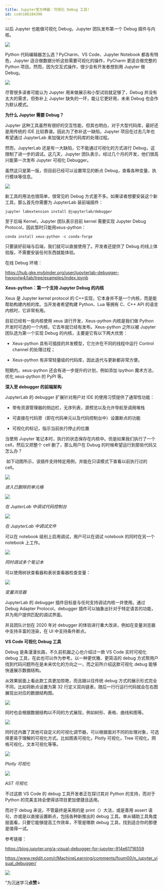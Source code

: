 ```yaml
---
title: Jupyter官方神器：可视化 Debug 工具!
id: csdn106184396
---
```


以后 Jupyter 也能做可视化 Debug，Jupyter 团队发布第一个 Debug 插件与内核。

![](../img/692d0f5d6147a2e5a93d5a5e0e8922df.png)

Python 代码编辑器怎么选？PyCharm、VS Code、Jupyter Notebook 都各有特色，Jupyter 适合做数据分析这些需要可视化的操作，PyCharm 更适合做完整的 Python 项目。然而，因为交互式操作，很少会有开发者想到用 Jupyter 做 Debug。

![](../img/193de8a933aa4b3383bd288029d16fd6.png)

尽管很多读者可能认为 Jupyter 用来做展示和小型试验就足够了，Debug 并没有太大的需求，但弥补上 Jupyter 缺失的一环，能让它更好用，未来 Debug 也会作为默认模式。

**为什么 Jupyter 需要 Debug？**

Jupyter 这种工具虽然有很好的交互性能，但其也明白，对于大型代码库，最好还是用传统的 IDE 比较靠谱。因此为了弥补这一缺陷，Jupyter 项目在过去几年也希望通过 JupyterLab 来加强对大型代码库的处理过程。

然而，JupyterLab 还是有一大缺陷，它不能通过可视化的方式进行 Debug，这限制了进一步的调试。这几天，Jupyter 团队表示，经过几个月的开发，他们很高兴能第一次发布 Jupyter 可视化 Debugger。

虽然这只是第一版，但目前已经可以设置常见的断点 Debug，查看各种变量、执行模块等信息。

![](../img/4c3b990a899fe35507ae6bbfb136d03c.png)

新工具的用法也很简单，很常见的 Debug 方式差不多。如果读者想要安装这个新工具，那么首先你需要为 JupyterLab 装前端插件：

```
jupyter labextension install @jupyterlab/debugger 
```

至于后端 Kernel，Jupyter 团队表示目前 kernel 需要实现 Jupyter Debug Protocol，因此暂时只能用xeus-python：

```
conda install xeus-python -c conda-forge 
```

只要装好前端与后端，我们就可以直接使用了。开发者还提供了 Debug 的线上体验版，不需要安装任何东西就能体验。

在线 Debug 环境：

https://hub.gke.mybinder.org/user/jupyterlab-debugger-hwxovlw4/lab/tree/examples/index.ipynb

**Xeus-python：第一个支持 Jupyter Debug 的内核**

Xeus 是 Jupyter kernel protocol 的 C++实现，它本身并不是一个内核，而是能帮助构建内核的库。当开发者希望构建 Python、Lua 等拥有 C、C++ API 的语言内核时，它非常有用。

目前已经有一些内核使用 xeus 进行开发，Xeus-python 内核是我们做 Python 开发时可选的一个内核，它去年就已经有发布。Xeus-python 之所以被 Jupyter 团队选为第一个实现 Debug 的内核，主要是它有以下两大优势：

*   Xeus-python 具有可插拔的并发模型，它允许在不同的线程中运行 Control channel 的处理过程；

*   Xeus-python 有非常轻量级的代码库，因此迭代与更新都非常方便。

短期内，xeus-python 还会有进一步提升的计划，例如添加 Ipython 魔术方法，优化 xeus-python 的 PyPI 等。

**深入至 debugger 的前端架构**

JupyterLab 的 debugger 扩展针对用户对 IDE 的使用习惯提供了通常性功能：

*   带有资源管理器的侧边栏，无序列表，源预览以及允许导航至调用堆栈

*   可直接在代码旁（即在代码单元以及代码控制台中）设置断点的功能

*   可视化的标记，指示当前执行停止的位置

当使用 Jupyter 笔记本时，执行的状态保存在内核中。但是如果我们执行了一个 cell，然后又把整个 cell 删了，那么用户在 Dubug 的时候希望运行到那些代码又怎么办？

 如下动图所示，该插件支持特定用例，并能在只读模式下查看以前执行过的 cell。

![](../img/6ffbaaa1bea2ccc442f64e03f10ee654.png)

*进入已删除的单元格*

![](../img/73436d4eab27bc160e13f0ec153470e8.png)

*在 JupterLab 中调试代码控制台*

![](../img/94d4fcbc2f5502c08a5ad4fcb396b493.png)

*在 JupyterLab 中调试文件*

可以在 notebook 级别上启用调试，用户可以在调试 notebook 的同时在另一个 notebook 上工作。

![](../img/fa87a005fe267bb104f9b3cb475d6368.png)

*同时调试多个笔记本*

可以使用树状查看器和表状查看器检查变量：

![](../img/106e7c61d76f1fe1086b98ae0a969f27.png)

*变量浏览器*

JupyterLab 的 debugger 插件目标是与任何支持调试内核一并使用。通过 Debug Adapter Protocol，debugger 插件可以抽象出针对于特定语言的功能，并为用户提供匹配的调试界面。

并且团队计划在 2020 年对 debugger 的体验进行重大改进，例如在变量浏览器中支持丰富的渲染，在 UI 中支持条件断点。

**VS Code 可视化 Debug 工具**

Debug 是条漫漫长路，不久前机器之心也介绍过一款 VS Code 实时可视化 debug 工具，在此也可以作为参考。以一种更优雅、更简洁的 debug 方式帮用户找到代码问题所在是未来优化的方向之一，而之前所介绍这款可视化 debug 能够快速展示数据结构。

从效果层面上看此款工具更加惊艳，而且跟以往传统 debug 方式的展示形式完全不同，比如将断点设置为第 32 行定义双向链表，随后一行行运行代码就会在右图展现出对应的数据结构图。

![](../img/d32375627fcb602e2e98cae6792b25fe.png)

同时也会根据数据结构以不同的方式展现，例如树形、表格、曲线和图等。

![](../img/d80b583641e5a5d639baaf3919a75e17.png)

同时还内置了其他可自定义的可视化调节器，可以根据面对不同的处理对象，可选择更易于理解的可视化方式。比如图表可视化，Plotly 可视化，Tree 可视化，网格可视化，文本可视化等等。

![](../img/9c5445fa0fb0a7a4298c13001ef3f9ea.png)

*Plotly 可视化*

![](../img/5ec5e91cf39075f4b2fa2690aed552d3.png)

*AST 可视化*

不过这款 VS Code 的 debug 工具开发者正在探讨其对 Python 的支持，而对于 Python 的完美支持会使得该项目更加便捷且适用。

而对于 debug 来说，不管最终是采用的是 print（）大法，或是善用 assert 语句，亦或是以直接设置断点，包括各种新推出的 debug 工具。单从辅助工具角度层面看，只要它能够提高工作效率，不管是哪款 debug 工具，找到适合你的那便是值得一试。

参考链接：

https://blog.jupyter.org/a-visual-debugger-for-jupyter-914e61716559

https://www.reddit.com/r/MachineLearning/comments/foum00/n_jupyter_visual_debugger/

![](../img/ac1260bd6d55ebcd4401293b8b1ef5ff.png)

“为沉迷学习**点赞**↓